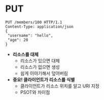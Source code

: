 # PUT

```
PUT /members/100 HTTP/1.1
Content-Type: application/json
{
 "username": "hello",
 "age": 20
}
```

- **리소스를 대체**
  - 리소스가 있으면 대체
  - 리소스가 없으면 생성
  - 쉽게 이야기해서 덮어버림
- **중요! 클라이언트가 리소스를 식별**
  - 클라이언트가 리소스 위치를 알고 URI 지정
  - PSOT와 차이점
